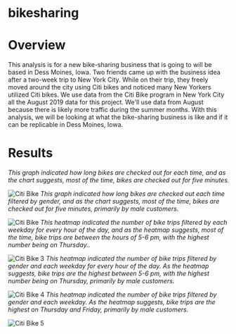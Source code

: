 # bikesharing
# Overview 

This analysis is for a new bike-sharing business that is going to will be based in Dess Moines, Iowa. Two friends came up with the business idea after a two-week trip to New York City. While on their trip, they freely moved around the city using Citi bikes and noticed many New Yorkers utilized Citi bikes.  We use data from the Citi Bike program in New York City all the August 2019 data for this project. We'll use data from August because there is likely more traffic during the summer months. With this analysis, we will be looking at what the bike-sharing business is like and if it can be replicable in Dess Moines, Iowa.

# Results

_This graph indicated how long bikes are checked out for each time, and as the chart suggests, most of the time, bikes are checked out for five minutes._ 

![Citi Bike](https://user-images.githubusercontent.com/74740339/111091098-e2b56e00-84ff-11eb-89fd-745143f71534.png)
_This graph indicated how long bikes are checked out each time filtered by gender, and as the chart suggests, most of the time, bikes are checked out for five minutes, primarily by male customers._

![Citi Bike](https://user-images.githubusercontent.com/74740339/111093467-ff08d900-8506-11eb-9fe0-45be4f4ebb0f.png)
_This heatmap indicated the number of bike trips filtered by each weekday for every hour of the day, and as the heatmap suggests, most of the time, bike trips are between the hours of 5-6 pm, with the highest number being on Thursday.._

![Citi Bike 3](https://user-images.githubusercontent.com/74740339/111094042-5b202d00-8508-11eb-81bc-9d782e8f8ad1.png)
_This heatmap indicated the number of bike trips filtered by gender and each weekday for every hour of the day. As the heatmap suggests, bike trips are the highest  between 5-6 pm, with the highest number being on Thursday, primarily by male customers._

![Citi Bike 4](https://user-images.githubusercontent.com/74740339/111094540-7f303e00-8509-11eb-82dc-1e7f553f176a.png)
_This heatmap indicated the number of bike trips filtered by gender and each weekday. As the heatmap suggests, bike trips are the highest on Thursday and Friday, primarily by male customers._

![Citi Bike 5](https://user-images.githubusercontent.com/74740339/111095002-7ee47280-850a-11eb-8f66-5f80de1e184d.png)
